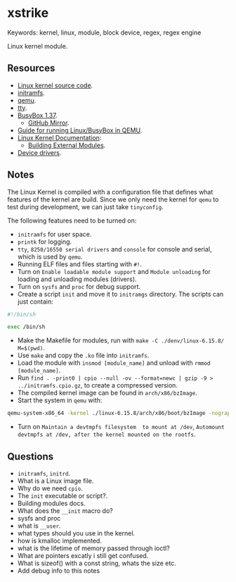 # xstrike

Keywords: kernel, linux, module, block device, regex, regex engine

Linux kernel module.

## Resources

- [Linux kernel source code](https://www.kernel.org/).
- [initramfs](https://en.wikipedia.org/wiki/Initial_ramdisk).
- [qemu](https://www.qemu.org/docs/master/index.html).
- [tty](https://en.wikipedia.org/wiki/Tty_(Unix)).
- [BusyBox 1.37](https://busybox.net/).
    - [GitHub Mirror](https://github.com/mirror/busybox).
- [Guide for running Linux/BusyBox in QEMU](https://gist.github.com/chrisdone/02e165a0004be33734ac2334f215380e).
- [Linux Kernel Documentation](https://docs.kernel.org/index.html):
   - [Building External Modules](https://docs.kernel.org/kbuild/modules.html#building-external-modules).
- [Device drivers](https://linux-kernel-labs.github.io/refs/heads/master/labs/device_drivers.html#).

## Notes

The Linux Kernel is compiled with a configuration file that defines what features of the kernel are build.
Since we only need the kernel for `qemu` to test during development, we can just take `tinyconfig`.

The following features need to be turned on:

- `initramfs` for user space.
- `printk` for logging.
- `tty`, `8250/16550 serial drivers` and `console` for console and serial, which is used by `qemu`.
- Running ELF files and files starting with `#!`.
- Turn on `Enable loadable module support` and `Module unloading` for loading and unloading modules (drivers).
- Turn on `sysfs` and `proc` for debug support.
- Create a script `init` and move it to `initramgs` directory. The scripts can just contain:
```bash
#!/bin/sh

exec /bin/sh
```
- Make the Makefile for modules, run with `make -C ./denv/linux-6.15.8/ M=$(pwd)`.
- Use `make` and copy the `.ko` file into `initramfs`.
- Load the module with `insmod [module_name]` and unload with `rmmod [module_name]`.
- Run `find . -print0 | cpio --null -ov --format=newc | gzip -9 > ../initramfs.cpio.gz`, to create a compressed version.
- The compiled kernel image can be found in `arch/x86/bzImage`.
- Start the system in `qemu` with:

```bash
qemu-system-x86_64 -kernel ./linux-6.15.8/arch/x86/boot/bzImage -nographic -append 'console=ttyS0 loglevel=7' -initrd initramfs.cpio.gz
```

- Turn on `Maintain a devtmpfs filesystem  to mount at /dev`, `Automount devtmpfs at /dev, after the kernel mounted on the rootfs`.


## Questions

- `initramfs`, `initrd`.
- What is a Linux image file.
- Why do we need `cpio`.
- The `init` executable or script?.
- Building modules docs.
- What does the `__init` macro do?
- sysfs and proc
- what is `__user`.
- what types should you use in the kernel.
- how is kmalloc implemented.
- what is the lifetime of memory passed through ioctl?
- What are pointers excatly i still get confused.
- What is sizeof() with a const string, whats the size etc.
- Add debug info to this notes

